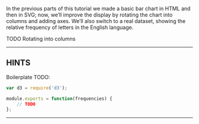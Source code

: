 In the previous parts of this tutorial we made a basic bar chart in HTML and then in SVG; now, we’ll improve the display by rotating the chart into columns and adding axes. We’ll also switch to a real dataset, showing the relative frequency of letters in the English language.

TODO Rotating into columns

----------------------------------------------------------------------

## HINTS

Boilerplate TODO:

```js
var d3 = require('d3');

module.exports = function(frequencies) {
    // TODO
};
```

----------------------------------------------------------------------

